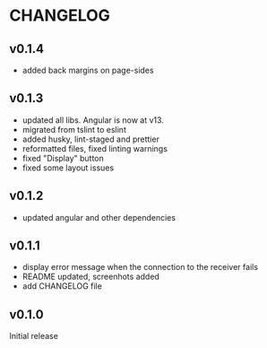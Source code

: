 # CHANGELOG

## v0.1.4
- added back margins on page-sides

## v0.1.3
- updated all libs. Angular is now at v13.
- migrated from tslint to eslint
- added husky, lint-staged and prettier
- reformatted files, fixed linting warnings
- fixed "Display" button
- fixed some layout issues

## v0.1.2
- updated angular and other dependencies

## v0.1.1
- display error message when the connection to the receiver fails
- README updated, screenhots added
- add CHANGELOG file

## v0.1.0
Initial release
